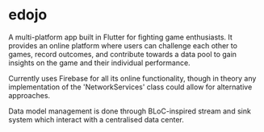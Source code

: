 # edojo

A multi-platform app built in Flutter for fighting game enthusiasts. It provides an online platform where users can challenge each other to games, record outcomes, and contribute towards a data pool to gain insights on the game and their individual performance.

Currently uses Firebase for all its online functionality, though in theory any implementation of the 'NetworkServices' class could allow for alternative approaches.

Data model management is done through BLoC-inspired stream and sink system which interact with a centralised data center.